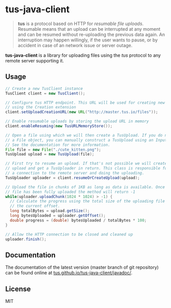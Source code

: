 # tus-java-client

> **tus** is a protocol based on HTTP for *resumable file uploads*. Resumable
> means that an upload can be interrupted at any moment and can be resumed without
> re-uploading the previous data again. An interruption may happen willingly, if
> the user wants to pause, or by accident in case of an network issue or server
> outage.

**tus-java-client** is a library for uploading files using the *tus* protocol to any remote server supporting it.

## Usage

```java
// Create a new TusClient instance
TusClient client = new TusClient();

// Configure tus HTTP endpoint. This URL will be used for creating new uploads
// using the Creation extension
client.setUploadCreationURL(new URL("http://master.tus.io/files"));

// Enable resumable uploads by storing the upload URL in memory
client.enableResuming(new TusURLMemoryStore());

// Open a file using which we will then create a TusUpload. If you do not have
// a File object, you can manually construct a TusUpload using an InputStream.
// See the documentation for more information.
File file = new File("./cute_kitten.png");
TusUpload upload = new TusUpload(file);

// First try to resume an upload. If that's not possible we will create a new
// upload and get a TusUploader in return. This class is responsible for opening
// a connection to the remote server and doing the uploading.
TusUploader uploader = client.resumeOrCreateUpload(upload);

// Upload the file in chunks of 1KB as long as data is available. Once the
// file has been fully uploaded the method will return -1
while(uploader.uploadChunk(1024 * 1024) > -1) {
  // Calculate the progress using the total size of the uploading file and
  // the current offset.
  long totalBytes = upload.getSize();
  long bytesUploaded = uploader.getOffset();
  double progress = (double) bytesUploaded / totalBytes * 100;
}

// Allow the HTTP connection to be closed and cleaned up
uploader.finish();

```

## Documentation

The documentation of the latest version (master branch of git repository) can be found online at [tus.github.io/tus-java-client/javadoc/](https://tus.github.io/tus-java-client/javadoc/).

## License

MIT
